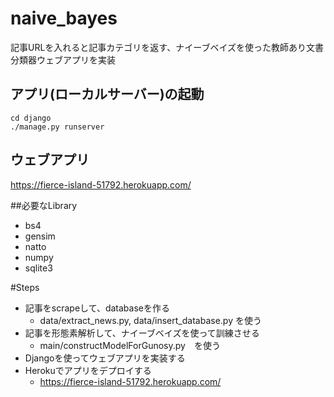# naive_bayes
記事URLを入れると記事カテゴリを返す、ナイーブベイズを使った教師あり文書分類器ウェブアプリを実装

## アプリ(ローカルサーバー)の起動

```
cd django
./manage.py runserver
```

## ウェブアプリ
https://fierce-island-51792.herokuapp.com/

##必要なLibrary
- bs4
- gensim
- natto
- numpy
- sqlite3


#Steps
- 記事をscrapeして、databaseを作る
  * data/extract_news.py, data/insert_database.py を使う
- 記事を形態素解析して、ナイーブベイズを使って訓練させる
  * main/constructModelForGunosy.py　を使う
- Djangoを使ってウェブアプリを実装する
- Herokuでアプリをデプロイする	
  * https://fierce-island-51792.herokuapp.com/

